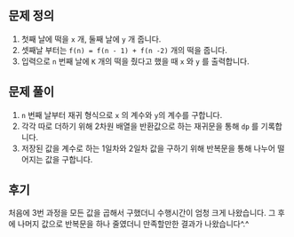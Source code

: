 ## 문제 정의

1. 첫째 날에 떡을 `x` 개, 둘째 날에 `y` 개 줍니다.
2. 셋째날 부터는 `f(n) = f(n - 1) + f(n -2)` 개의 떡을 줍니다.
3. 입력으로 `n` 번째 날에 `K` 개의 떡을 줬다고 했을 때 `x` 와 `y` 를 출력합니다.

## 문제 풀이

1. `n` 번째 날부터 재귀 형식으로 `x` 의 계수와 `y`의 계수를 구합니다.
2. 각각 따로 더하기 위해 2차원 배열을 반환값으로 하는 재귀문을 통해 `dp` 를 기록합니다.
3. 저장된 값을 계수로 하는 1일차와 2일차 값을 구하기 위해 반복문을 통해 나누어 떨어지는 값을 구합니다.

## 후기

처음에 3번 과정을 모든 값을 곱해서 구했더니 수행시간이 엄청 크게 나왔습니다. 그 후에 나머지 값으로 반복문을 하나 줄였더니 만족할만한 결과가 나왔습니다^.^